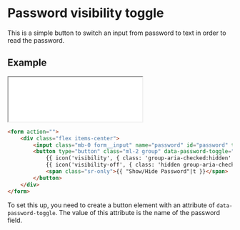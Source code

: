 # Password visibility toggle

This is a simple button to switch an input from password to text in order to read the password.

## Example

<iframe src="../examples/password_toggle.html" height="100"></iframe>

```HTML
<form action="">
    <div class="flex items-center">
        <input class="mb-0 form__input" name="password" id="password" type="password" required/>
        <button type="button" class="ml-2 group" data-password-toggle="password">
            {{ icon('visibility', { class: 'group-aria-checked:hidden' }) }}
            {{ icon('visibility-off', { class: 'hidden group-aria-checked:block' }) }}
            <span class="sr-only">{{ "Show/Hide Password"|t }}</span>
        </button>
    </div>
</form>
```

To set this up, you need to create a button element with an attribute of `data-password-toggle`. The value of this attribute is the name of the password field.
